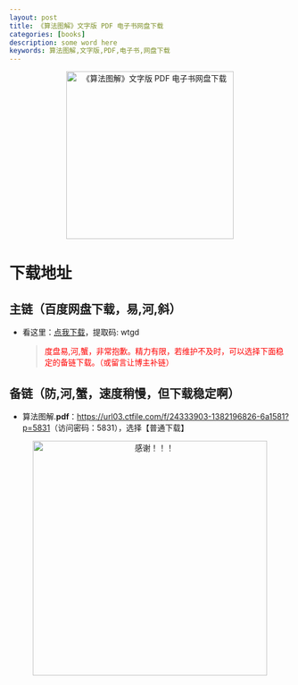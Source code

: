 ```yaml
---
layout: post
title: 《算法图解》文字版 PDF 电子书网盘下载
categories: [books]
description: some word here
keywords: 算法图解,文字版,PDF,电子书,网盘下载
---
```


<div align="center"><img src="https://pic.imgdb.cn/item/67061882d29ded1a8c62b6b1.png" alt="《算法图解》文字版 PDF 电子书网盘下载" width="300px" height="auto"></div>

# 下载地址

## 主链（百度网盘下载，易,河,斜）

- 看这里：[点我下载](https://pan.baidu.com/s/1iMXUbSbtZQZjDcqDmnWUyw?pwd=wtgd)，提取码: wtgd

  > <p style="color:red" >度盘易,河,蟹，非常抱歉。精力有限，若维护不及时，可以选择下面稳定的备链下载。（或留言让博主补链）</p>

## 备链（防,河,蟹，速度稍慢，但下载稳定啊）

- 算法图解.**pdf**：<https://url03.ctfile.com/f/24333903-1382196826-6a1581?p=5831>（访问密码：5831），选择【普通下载】

<div align="center"><img src="https://pic.imgdb.cn/item/6707df6bd29ded1a8ce37031.gif" alt="感谢！！！" width="420px" height="auto"/></div>

